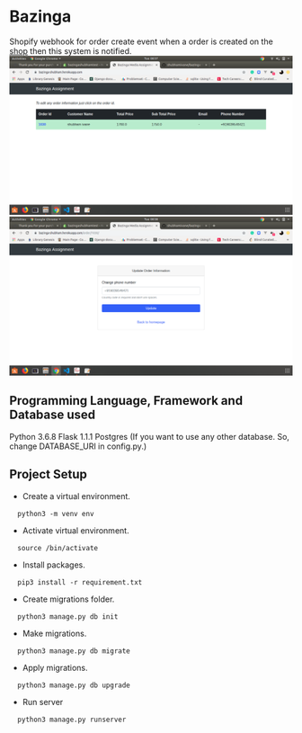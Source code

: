 # Bazinga
Shopify webhook for order create event when a order is created on the [shop](https://bazingashubhamtest.myshopify.com/) then this system is notified.<br />
![Image of Home Page](https://github.com/shubhamivane/bazinga/blob/master/screenshots/home.png)
![Image of Order Page](https://github.com/shubhamivane/bazinga/blob/master/screenshots/order.png)

## Programming Language, Framework and Database used
 Python 3.6.8
 Flask 1.1.1
 Postgres
 (If you want to use any other database. So, change DATABASE_URI in config.py.)

## Project Setup
* Create a virtual environment. 
```
  python3 -m venv env
```
* Activate virtual environment.
```
  source /bin/activate
```
* Install packages.
```
  pip3 install -r requirement.txt
```
* Create migrations folder.
```
  python3 manage.py db init
```
* Make migrations.
```
  python3 manage.py db migrate
```
* Apply migrations.
```
  python3 manage.py db upgrade
```
* Run server
```
  python3 manage.py runserver
```
